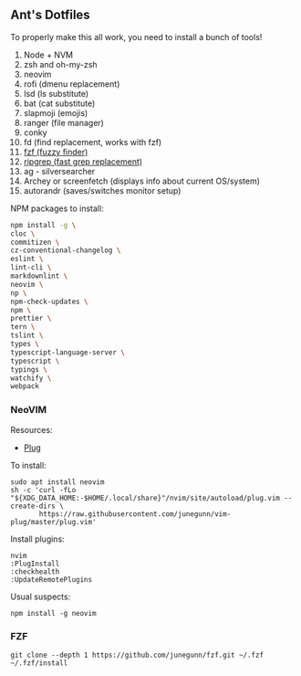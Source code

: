 ## Ant's Dotfiles

To properly make this all work, you need to install a bunch of tools!

1. Node + NVM
2. zsh and oh-my-zsh
3. neovim
4. rofi (dmenu replacement)
5. lsd (ls substitute)
6. bat (cat substitute)
7. slapmoji (emojis)
8. ranger (file manager)
9. conky
10. fd (find replacement, works with fzf)
11. [fzf (fuzzy finder)](https://github.com/junegunn/fzf)
12. [ripgrep (fast grep replacement)](https://github.com/burntsushi/ripgrep)
13. ag - silversearcher
14. Archey or screenfetch (displays info about current OS/system)
15. autorandr (saves/switches monitor setup)

NPM packages to install:

```sh
npm install -g \
cloc \
commitizen \
cz-conventional-changelog \
eslint \
lint-cli \
markdownlint \
neovim \
np \
npm-check-updates \
npm \
prettier \
tern \
tslint \
types \
typescript-language-server \
typescript \
typings \
watchify \
webpack
```

### NeoVIM

Resources:

- [Plug](https://github.com/junegunn/vim-plug)

To install:

```
sudo apt install neovim
sh -c 'curl -fLo "${XDG_DATA_HOME:-$HOME/.local/share}"/nvim/site/autoload/plug.vim --create-dirs \
       https://raw.githubusercontent.com/junegunn/vim-plug/master/plug.vim'
```

Install plugins:

```
nvim
:PlugInstall
:checkhealth
:UpdateRemotePlugins
```

Usual suspects:

```
npm install -g neovim
```

### FZF

```
git clone --depth 1 https://github.com/junegunn/fzf.git ~/.fzf
~/.fzf/install
```

###

